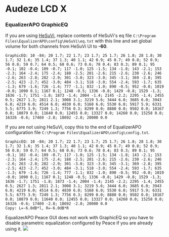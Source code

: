 # Audeze LCD X
### EqualizerAPO GraphicEQ
If you are using [HeSuVi](https://sourceforge.net/projects/hesuvi/), replace contents of HeSuVi's eq file `C:\Program Files\EqualizerAPO\config\HeSuVi\eq.txt` with this line and set global volume for both channels from HeSuVi UI to **-60**.
```
GraphicEQ: 10 -84; 20 1.7; 22 1.7; 23 1.7; 25 1.7; 26 1.8; 28 1.8; 30 1.7; 32 1.6; 35 1.4; 37 1.3; 40 1.1; 42 0.9; 45 0.7; 49 0.8; 52 0.9; 56 0.8; 59 0.7; 64 0.5; 68 0.6; 73 0.6; 78 0.4; 83 0.3; 89 0.1; 95 -0.1; 102 -0.4; 109 -0.7; 117 -1.0; 125 -1.5; 134 -1.8; 143 -2.1; 153 -2.3; 164 -2.4; 175 -2.4; 188 -2.5; 201 -2.6; 215 -2.6; 230 -2.6; 246 -2.6; 263 -2.8; 282 -2.9; 301 -3.0; 323 -3.0; 345 -3.1; 369 -2.8; 395 -2.5; 423 -2.7; 452 -3.0; 484 -3.1; 518 -3.0; 554 -2.4; 593 -1.7; 635 -1.3; 679 -1.6; 726 -1.4; 777 -1.1; 832 -1.0; 890 -0.5; 952 -0.0; 1019 -0.0; 1090 0.1; 1167 0.1; 1248 -0.5; 1336 -0.8; 1429 -0.8; 1529 -1.3; 1636 -1.7; 1751 -1.8; 1873 -1.4; 2004 -1.4; 2145 -2.2; 2295 -1.4; 2455 0.5; 2627 1.3; 2811 2.1; 3008 3.1; 3219 5.6; 3444 6.0; 3685 6.0; 3943 6.0; 4219 6.0; 4514 6.0; 4830 6.0; 5168 6.0; 5530 6.0; 5917 5.9; 6331 5.5; 6775 3.9; 7249 1.3; 7756 0.3; 8299 0.0; 8880 0.0; 9502 0.0; 10167 0.0; 10879 0.0; 11640 0.0; 12455 0.0; 13327 0.0; 14260 0.0; 15258 0.0; 16326 -0.6; 17469 -2.8; 18692 -2.8; 20000 0.0
```
If you are not using HeSuVi, copy this to the end of EqualizerAPO configuration file `C:\Program Files\EqualizerAPO\config\config.txt`.
```
GraphicEQ: 10 -84; 20 1.7; 22 1.7; 23 1.7; 25 1.7; 26 1.8; 28 1.8; 30 1.7; 32 1.6; 35 1.4; 37 1.3; 40 1.1; 42 0.9; 45 0.7; 49 0.8; 52 0.9; 56 0.8; 59 0.7; 64 0.5; 68 0.6; 73 0.6; 78 0.4; 83 0.3; 89 0.1; 95 -0.1; 102 -0.4; 109 -0.7; 117 -1.0; 125 -1.5; 134 -1.8; 143 -2.1; 153 -2.3; 164 -2.4; 175 -2.4; 188 -2.5; 201 -2.6; 215 -2.6; 230 -2.6; 246 -2.6; 263 -2.8; 282 -2.9; 301 -3.0; 323 -3.0; 345 -3.1; 369 -2.8; 395 -2.5; 423 -2.7; 452 -3.0; 484 -3.1; 518 -3.0; 554 -2.4; 593 -1.7; 635 -1.3; 679 -1.6; 726 -1.4; 777 -1.1; 832 -1.0; 890 -0.5; 952 -0.0; 1019 -0.0; 1090 0.1; 1167 0.1; 1248 -0.5; 1336 -0.8; 1429 -0.8; 1529 -1.3; 1636 -1.7; 1751 -1.8; 1873 -1.4; 2004 -1.4; 2145 -2.2; 2295 -1.4; 2455 0.5; 2627 1.3; 2811 2.1; 3008 3.1; 3219 5.6; 3444 6.0; 3685 6.0; 3943 6.0; 4219 6.0; 4514 6.0; 4830 6.0; 5168 6.0; 5530 6.0; 5917 5.9; 6331 5.5; 6775 3.9; 7249 1.3; 7756 0.3; 8299 0.0; 8880 0.0; 9502 0.0; 10167 0.0; 10879 0.0; 11640 0.0; 12455 0.0; 13327 0.0; 14260 0.0; 15258 0.0; 16326 -0.6; 17469 -2.8; 18692 -2.8; 20000 0.0
Copy: L=-6.0dB*l, R=-6.0dB*R
```
EqualizerAPO Peace GUI does not work with GraphicEQ so you have to disable parametric equalization configured by Peace if you are already using it.
![](https://raw.githubusercontent.com/jaakkopasanen/AutoEq/master/results/Innerfidelity%202017/headphoncecom/onear/Audeze%20LCD%20X/Audeze%20LCD%20X.png)
